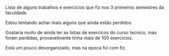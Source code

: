 Lista de alguns trabalhos e exercicios que fiz nos 3 primeiros semestres da faculdade.

Estou tentando achar mais alguns que ainda estão perdidos

Gostaria muito de ainda ter as listas de exercicos do curso tecnico, mas foram perdidas, provavelmente tinha mais de 100 exercicios.

Está um pouco desorganizado, mas na epoca foi com fiz.
